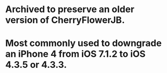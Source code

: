 # Archived to preserve an older version of CherryFlowerJB.

# Most commonly used to downgrade an iPhone 4 from iOS 7.1.2 to iOS 4.3.5 or 4.3.3.
